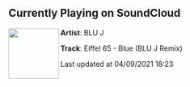 ## Currently Playing on SoundCloud

[<img align="left" width="100" src="https://i1.sndcdn.com/artworks-4yqxNugg9qskvr7x-bmGkHg-t500x500.jpg">](https://soundcloud.com/blujmusic/eiffel-65-blue-blu-j-remix?in=saxurn/sets/money-flips/)

**Artist**: BLU J 

**Track**: Eiffel 65 - Blue (BLU J Remix)

Last updated at 04/09/2021 18:23
